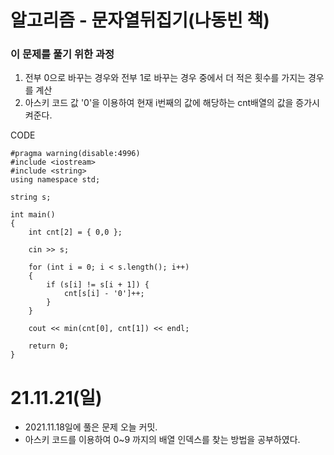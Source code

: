 # 알고리즘 - 문자열뒤집기(나동빈 책)

### 이 문제를 풀기 위한 과정
1. 전부 0으로 바꾸는 경우와 전부 1로 바꾸는 경우 중에서 더 적은 횟수를 가지는 경우를 계산
2. 아스키 코드 값 '0'을 이용하여 현재 i번째의 값에 해당하는 cnt배열의 값을 증가시켜준다. 

CODE

    #pragma warning(disable:4996)
    #include <iostream>
    #include <string>
    using namespace std;

    string s;

    int main()
    {
        int cnt[2] = { 0,0 };

        cin >> s;
        
        for (int i = 0; i < s.length(); i++)
        {
            if (s[i] != s[i + 1]) {
                cnt[s[i] - '0']++;
            }
        }

        cout << min(cnt[0], cnt[1]) << endl;
        
        return 0;
    }

# 21.11.21(일)
* 2021.11.18일에 풀은 문제 오늘 커밋.
* 아스키 코드를 이용하여 0~9 까지의 배열 인덱스를 찾는 방법을 공부하였다. 